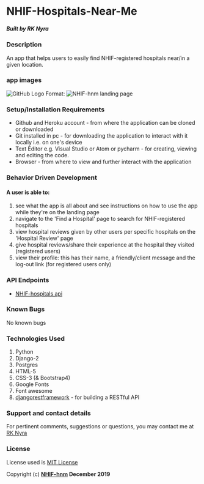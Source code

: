 # NHIF-Hospitals-Near-Me

##### Built by **RK Nyra**

### Description
An app that helps users to easily find NHIF-registered hospitals near/in a given location.

### app images
![GitHub Logo](/images/logo.png)
Format: ![NHIF-hnm landing page](url)

### Setup/Installation Requirements
* Github and Heroku account - from where the application can be cloned or downloaded
* Git installed in pc - for downloading the application to interact with it locally i.e. on one's device
* Text Editor e.g. Visual Studio or Atom or pycharm - for creating, viewing and editing the code.
* Browser - from where to view and further interact with the application

### Behavior Driven Development
#### A user is able to:
1. see what the app is all about and see instructions on how to use the app while they're on the landing page
2. navigate to the 'Find a Hospital' page to search for NHIF-registered hospitals
3. view hospital reviews given by other users per specific hospitals on the 'Hospital Review' page
4. give hospital reviews/share their experience at the hospital they visited (registered users)
5. view their profile: this has their name, a friendly/client message and the log-out link (for registered users only)

### API Endpoints
* [NHIF-hospitals api](https://rk-nhif-hnm.herokuapp.com/hospitals/)

### Known Bugs
No known bugs

### Technologies Used
1. Python 
2. Django-2
3. Postgres
4. HTML-5
5. CSS-3 (& Bootstrap4)
6. Google Fonts
7. Font awesome
8. [djangorestframework](https://www.django-rest-framework.org/tutorial/quickstart/) - for building a RESTful API


### Support and contact details
For pertinent comments, suggestions or questions, you may contact me at [RK Nyra](https://www.gmail.com/)

### License
License used is <a href="https://choosealicense.com/licenses/mit/">MIT License</a> <br>

Copyright (c) **[NHIF-hnm](https://rk-nhif-hnm.herokuapp.com/) December 2019**


